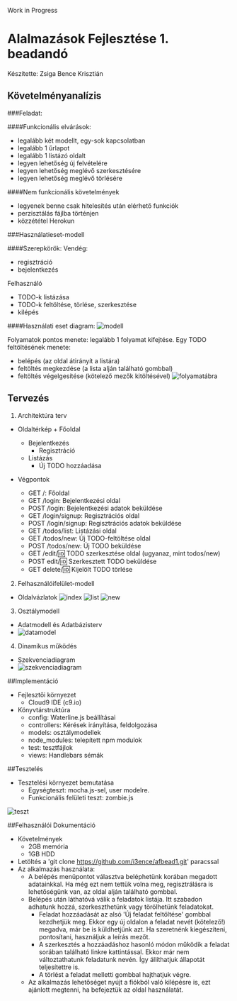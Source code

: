 Work in Progress

# Alalmazások Fejlesztése 1. beadandó

Készítette: Zsiga Bence Krisztián


## Követelményanalízis

###Feladat:

####Funkcionális elvárások:
+ legalább két modellt, egy-sok kapcsolatban
+ legalább 1 űrlapot
+ legalább 1 listázó oldalt
+ legyen lehetőség új felvételére
+ legyen lehetőség meglévő szerkesztésére
+ legyen lehetőség meglévő törlésére

####Nem funkcionális követelmények
+ legyenek benne csak hitelesítés után elérhető funkciók
+ perzisztálás fájlba történjen
+ közzététel Herokun

###Használatieset-modell

####Szerepkörök:
Vendég:
+ regisztráció
+ bejelentkezés

Felhasználó
+ TODO-k listázása
+ TODO-k feltöltése, törlése, szerkesztése
+ kilépés

####Használati eset diagram:
![modell](/docs/imgs/hemodell.png "Használatieset-modell")

Folyamatok pontos menete: legalább 1 folyamat kifejtése.
Egy TODO feltöltésének menete:
+ belépés (az oldal átirányít a listára)
+ feltöltés megkezdése (a lista alján található gombbal)
+ feltöltés végelgesítése (kötelező mezők kitöltésével)
![folyamatábra](/docs/imgs/folyamatabra.png "Folyamatábra")

## Tervezés

1. Architektúra terv
  +  Oldaltérkép
    + Főoldal
      + Bejelentkezés
        + Regisztráció
      + Listázás
        + Új TODO hozzáadása

  + Végpontok
    + GET /: Főoldal
    + GET /login: Bejelentkezési oldal
    + POST /login: Bejelentkezési adatok beküldése
    + GET /login/signup: Regisztrációs oldal
    + POST /login/signup: Regisztrációs adatok beküldése
    + GET /todos/list: Listázási oldal
    + GET /todos/new: Új TODO-feltöltése oldal
    + POST /todos/new: Új TODO beküldése
    + GET /edit/:id: TODO szerkesztése oldal (ugyanaz, mint todos/new)
    + POST edit/:id: Szerkesztett TODO beküldése
    + GET delete/:id: Kijelölt TODO törlése


2. Felhasználóifelület-modell
  + Oldalvázlatok
![index](/docs/imgs/index.jpg "index")
![list](/docs/imgs/list.jpg "list")
![new](/docs/imgs/new.jpg "new")

3. Osztálymodell
  + Adatmodell és Adatbázisterv
  + ![datamodel](/docs/imgs/datamodel.png "datamodel")

4. Dinamikus működés
  + Szekvenciadiagram
  + ![szekvenciadiagram](/docs/imgs/seq_diag.png "szekvenciadiagram")

##Implementáció

+ Fejlesztői környezet
  + Cloud9 IDE (c9.io)
+ Könyvtárstruktúra
  + config: Waterline.js beállításai
  + controllers: Kérések irányítása, feldolgozása
  + models: osztálymodellek
  + node_modules: telepített npm modulok
  + test: tesztfájlok
  + views: Handlebars sémák

##Tesztelés
+ Tesztelési környezet bemutatása
  + Egységteszt: mocha.js-sel, user modelre.
  + Funkcionális felületi teszt: zombie.js

![teszt](/docs/imgs/mochazombie.png "futtatott teszt")

##Felhasználói Dokumentáció
+ Követelmények
  + 2GB memória
  + 1GB HDD
+ Letöltés a 'git clone https://github.com/i3ence/afbead1.git' paracssal
+ Az alkalmazás használata:
  + A belépés menüpontot választva beléphetünk korában megadott adatainkkal. Ha még ezt nem tettük volna meg, regisztrálásra is lehetőségünk van, az oldal alján található gombbal.
  + Belépés után láthatóvá válik a feladatok listája. Itt szabadon adhatunk hozzá, szerkeszthetünk vagy törölhetünk feladatokat.
    + Feladat hozzáadását az alsó 'Új feladat feltöltése' gombbal kezdhetjük meg. Ekkor egy új oldalon a feladat nevét (kötelező!) megadva, már be is küldhetjünk azt. Ha szeretnénk kiegészíteni, pontosítani, használjuk a leírás mezőt.
    + A szerkesztés a hozzáadáshoz hasonló  módon működik a feladat sorában található linkre kattintással. Ekkor már nem változtathatunk feladatunk nevén. Így állíthatjuk állapotát teljesítettre is.
    + A törlést a feladat melletti gombbal hajthatjuk végre.
  + Az alkalmazás lehetőséget nyújt a fiókból való kilépésre is, ezt ajánlott megtenni, ha befejeztük az oldal használatát.
